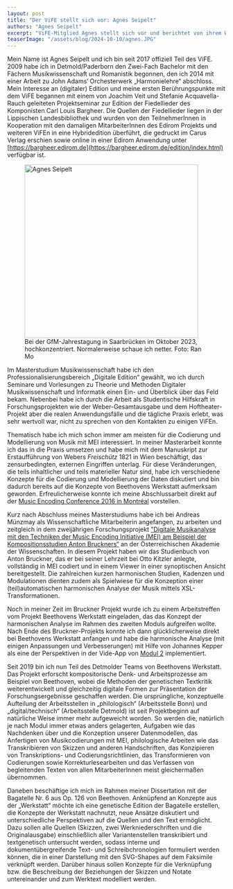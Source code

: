 ```yaml
---
layout: post
title: "Der ViFE stellt sich vor: Agnes Seipelt"
authors: "Agnes Seipelt"
excerpt: "ViFE-Mitglied Agnes stellt sich vor und berichtet von ihrem Weg zum ViFE, über ihre Arbeit für Beethovens Werkstatt und ihr Dissertationsprojekt"
teaserImage: "/assets/blog/2024-10-10/agnes.JPG"
---
```


Mein Name ist Agnes Seipelt und ich bin seit 2017 offiziell Teil des ViFE. 2009 habe ich in Detmold/Paderborn den Zwei-Fach Bachelor mit den Fächern Musikwissenschaft und Romanistik begonnen, den ich 2014 mit einer Arbeit zu John Adams‘ Orchesterwerk „Harmonielehre“ abschloss. Mein Interesse an (digitaler) Edition und meine ersten Berührungspunkte mit dem ViFE begannen mit einem von Joachim Veit und Stefanie Acquavella-Rauch geleiteten Projektseminar zur Edition der Fiedellieder des Komponisten Carl Louis Bargheer. Die Quellen der Fiedellieder liegen in der Lippischen Landesbibliothek und wurden von den TeilnehmerInnen in Kooperation mit den damaligen MitarbeiterInnen des Edirom Projekts und weiteren ViFEn in eine Hybridedition überführt, die gedruckt im Carus Verlag erschien sowie online in einer Edirom Anwendung unter  [https://bargheer.edirom.de](https://bargheer.edirom.de/edition/index.html) verfügbar ist.


<figure>
<img src="{{ '/assets/blog/2024-10-07/agnes.JPG' | relative_url }}" alt="Agnes Seipelt" style="height: 400px"/>
<figurecaption>Bei der GfM-Jahrestagung in Saarbrücken im Oktober 2023, hochkonzentriert. Normalerweise schaue ich netter. Foto: Ran Mo</figurecaption>
</figure>

Im Masterstudium Musikwissenschaft habe ich den Professionalisierungsbereich „Digitale Edition“ gewählt, wo ich durch Seminare und Vorlesungen zu Theorie und Methoden Digitaler Musikwissenschaft und Informatik einen Ein- und Überblick über das Feld bekam. Nebenbei habe ich durch die Arbeit als Studentische Hilfskraft in Forschungsprojekten wie der Weber-Gesamtausgabe und dem Hoftheater-Projekt aber die realen Anwendungsfälle und die tägliche Praxis erlebt, was sehr wertvoll war, nicht zu sprechen von den Kontakten zu einigen ViFEn.

Thematisch habe ich mich schon immer am meisten für die Codierung und Modellierung von Musik mit MEI interessiert. In meiner Masterarbeit konnte ich das in die Praxis umsetzen und habe mich mit dem Manuskript zur Erstaufführung von Webers *Freischütz* 1821 in Wien beschäftigt, das zensurbedingten, externen Eingriffen unterlag. Für diese Veränderungen, die teils inhaltlicher und teils materieller Natur sind, habe ich verschiedene Konzepte für die Codierung und Modellierung der Daten diskutiert und bin dadurch bereits auf die Konzepte von Beethovens Werkstatt aufmerksam geworden. Erfreulicherweise konnte ich meine Abschlussarbeit direkt auf der [Music Encoding Conference 2016 in Montréal](http://doi.org/10.15463/music-1) vorstellen.

Kurz nach Abschluss meines Masterstudiums habe ich bei Andreas Münzmay als Wissenschaftliche Mitarbeiterin angefangen, zu arbeiten und zeitgleich in dem zweijährigen Forschungsprojekt ["Digitale Musikanalyse mit den Techniken der Music Encoding Initiative (MEI) am Beispiel der Kompositionsstudien Anton Bruckners“](http://www.bruckner-online.at/?page_id=1570) an der Österreichischen Akademie der Wissenschaften. In diesem Projekt haben wir das Studienbuch von Anton Bruckner, das er bei seiner Lehrzeit bei Otto Kitzler anlegte, vollständig in MEI codiert und in einem Viewer in einer synoptischen Ansicht bereitgestellt. Die zahlreichen kurzen harmonischen Studien, Kadenzen und Modulationen dienten zudem als Spielwiese für die Konzeption einer (teil)automatischen harmonischen Analyse der Musik mittels XSL-Transformationen.


Noch in meiner Zeit im Bruckner Projekt wurde ich zu einem Arbeitstreffen vom Projekt Beethovens Werkstatt eingeladen, das das Konzept der harmonischen Analyse im Rahmen des zweiten Moduls aufgreifen wollte. Nach Ende des Bruckner-Projekts konnte ich dann glücklicherweise direkt bei Beethovens Werkstatt anfangen und habe die harmonische Analyse (mit einigen Anpassungen und Verbesserungen) mit Hilfe von Johannes Kepper als eine der Perspektiven in der Vide-App von [Modul 2](https://beethovens-werkstatt.de/modul-2/) implementiert. 

Seit 2019 bin ich nun Teil des Detmolder Teams von Beethovens Werkstatt. Das Projekt erforscht kompositorische Denk- und Arbeitsprozesse am Beispiel von Beethoven, wobei die Methoden der genetischen Textkritik weiterentwickelt und gleichzeitig digitale Formen zur Präsentation der Forschungsergebnisse geschaffen werden. Die ursprüngliche, konzeptuelle Aufteilung der Arbeitsstellen in „philologisch“ (Arbeitsstelle Bonn) und „digital/technisch“ (Arbeitsstelle Detmold) ist seit Projektbeginn auf natürliche Weise immer mehr aufgeweicht worden. So werden die, natürlich je nach Modul immer etwas anders gelagerten, Aufgaben wie das Nachdenken über und die Konzeption unserer Datenmodellen, das Anfertigen von Musikcodierungen mit MEI, philologische Arbeiten wie das Transkribieren von Skizzen und anderen Handschriften, das Konzipieren von Transkriptions- und Codierungsrichtlinien, das Transformieren von Codierungen sowie Korrekturlesearbeiten und das Verfassen von begleitenden Texten von allen MitarbeiterInnen meist gleichermaßen übernommen. 

Daneben beschäftige ich mich im Rahmen meiner Dissertation mit der Bagatelle Nr. 6 aus Op. 126 von Beethoven. Anknüpfend an Konzepte aus der „Werkstatt“ möchte ich eine genetische Edition der Bagatelle erstellen, die Konzepte der Werkstatt nachnutzt, neue Ansätze diskutiert und unterschiedliche Perspektiven auf die Quellen und den Text ermöglicht. Dazu sollen alle Quellen (Skizzen, zwei Werkniederschriften und die Originalausgabe) einschließlich aller Variantenstellen transkribiert und textgenetisch untersucht werden, sodass interne und dokumentübergreifende Text- und Schreibchronologien formuliert werden können, die in einer Darstellung mit den SVG-Shapes auf dem Faksimile verknüpft werden. Darüber hinaus sollen Konzepte für die Verknüpfung bzw. die Beschreibung der Beziehungen der Skizzen und Notate untereinander und zum Werktext modelliert werden. 
